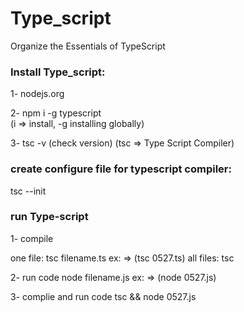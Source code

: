 # Type_script

Organize the Essentials of TypeScript

### Install Type_script:

1- nodejs.org

2- npm i -g typescript  
 (i => install, -g installing globally)

3- tsc -v (check version)
(tsc => Type Script Compiler)

### create configure file for typescript compiler:

tsc --init

### run Type-script

1- compile

one file:
tsc filename.ts ex: => (tsc 0527.ts)
all files:
tsc

2- run code
node filename.js ex: => (node 0527.js)

3- complie and run code
tsc && node 0527.js
